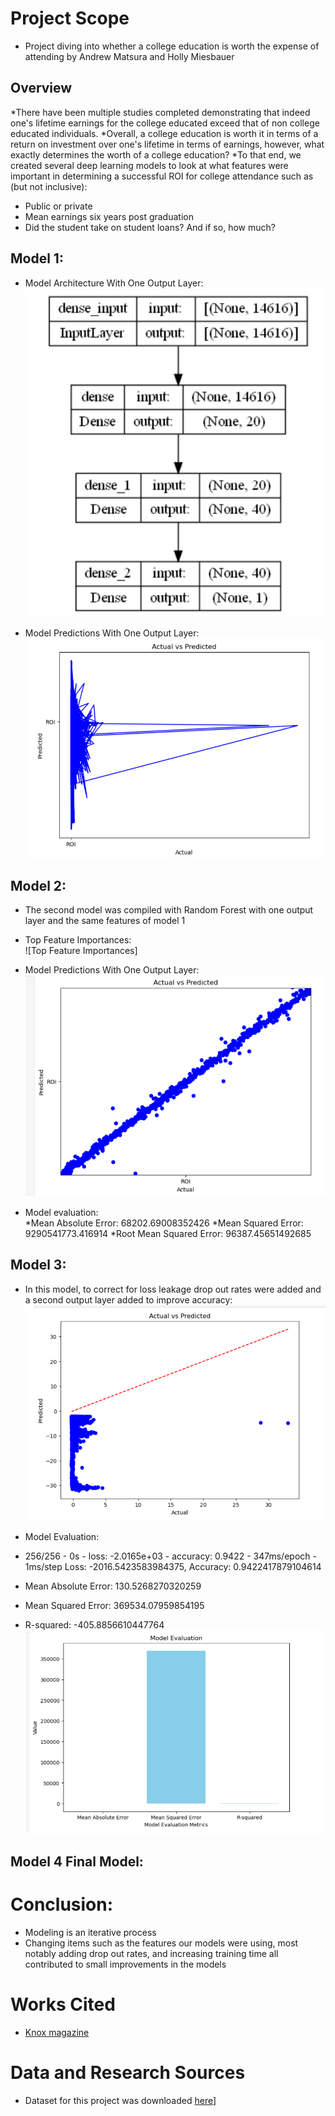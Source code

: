 # Project Scope</br>
* Project diving into whether a college education is worth the expense of attending by Andrew Matsura and Holly Miesbauer </br>

## Overview </br>
*There have been multiple studies completed demonstrating that indeed one's lifetime earnings for the college educated exceed that of non college educated individuals. 
*Overall, a college education is worth it in terms of a return on investment over one's lifetime in terms of earnings, however, what exactly determines the worth of a college education?
*To that end, we created several deep learning models to look at what features were important in determining a successful ROI for college attendance such as (but not inclusive):<br>
  * Public or private
  * Mean earnings six years post graduation
  * Did the student take on student loans? And if so, how much?<br>
   
## Model 1: <br>

* Model Architecture With One Output Layer:<br>
  ![Model Architecture](https://github.com/andymatsuura/college_salary_prediction/blob/main/Images/Model%20architecture%20Unit%201%20Output%20ROI%20label.PNG)<br>
  
* Model Predictions With One Output Layer:<br>
  ![Predictions with One Output Layer](https://github.com/andymatsuura/college_salary_prediction/blob/main/Images/Plot%20Predictions%201%20Unit%20Ouput%20tf%20keras%20model%20label%20ROI.PNG) <br>

## Model 2: <br>
* The second model was compiled with Random Forest with one output layer and the same features of model 1<br>

* Top Feature Importances:<br>
![Top Feature Importances]

* Model Predictions With One Output Layer:<br>
![Random Forest](https://github.com/andymatsuura/college_salary_prediction/blob/main/Images/Model%202%20Random%20Forest.PNG)<br>

* Model evaluation: <br>
  *Mean Absolute Error: 68202.69008352426
  *Mean Squared Error: 9290541773.416914
  *Root Mean Squared Error: 96387.45651492685 <br>

## Model 3: <br>
* In this model, to correct for loss leakage drop out rates were added and a second output layer added to improve accuracy:
![Model Plot](https://github.com/andymatsuura/college_salary_prediction/blob/main/Images/Images/Model%203%20increase%20output%20layer%20add%20dropout%20rates.PNG)

* Model Evaluation: <br>
 * 256/256 - 0s - loss: -2.0165e+03 - accuracy: 0.9422 - 347ms/epoch - 1ms/step
 Loss: -2016.5423583984375, Accuracy: 0.9422417879104614 <br>
 * Mean Absolute Error: 130.5268270320259
 * Mean Squared Error: 369534.07959854195
 * R-squared: -405.8856610447764
![Model Evaluation](https://github.com/andymatsuura/college_salary_prediction/blob/main/Images/Images/Model%203%20Evaluation%20Metrics.PNG)
  

## Model 4 Final Model: <br>

  
















# Conclusion: <br>
* Modeling is an iterative process
* Changing items such as the features our models were using, most notably adding drop out rates, and increasing training time all contributed to small improvements in the models

# Works Cited </br>
* [Knox magazine]((https://www.knox.edu/magazine/spring-2018/features/yes-college-is-worth-it))<br>

# Data and Research Sources </br>
* Dataset for this project was downloaded [here]([https://www.kaggle.com/datasets/rounakbanik/the-movies-dataset?select=ratings.csv)]<br>
